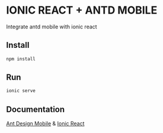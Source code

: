 # IONIC REACT + ANTD MOBILE
Integrate antd mobile with ionic react

## Install
```bash
npm install
```
## Run
```bash
ionic serve
```
## Documentation

[Ant Design Mobile](https://mobile.ant.design/docs/react/introduce) & 
[Ionic React](https://ionicframework.com/docs/react/your-first-app)

